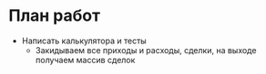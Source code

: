 # План работ
* Написать калькулятора и тесты
  * Закидываем все приходы и расходы, сделки, на выходе получаем массив сделок
